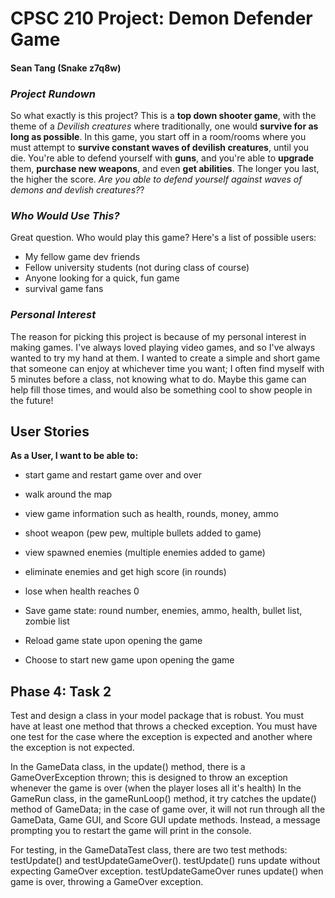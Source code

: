 # CPSC 210 Project: Demon Defender Game
#### Sean Tang (Snake z7q8w)


### *Project Rundown*

So what exactly is this project? This is a **top down shooter game**, with the theme of a *Devilish creatures*
where traditionally, one would **survive for as long as possible**. In this game, you start off in a room/rooms where
you must attempt to **survive constant waves of devilish creatures**, until you die. You're able to defend yourself with **guns**, 
and you're able to **upgrade** them, **purchase new weapons**, and even **get abilities**. The longer you last, the 
higher the score. *Are you able to defend yourself against waves of demons and devlish creatures?*?

### *Who Would Use This?*

Great question. Who would play this game? Here's a list of possible users:
		
- My fellow game dev friends
- Fellow university students (not during class of course)
- Anyone looking for a quick, fun game
- survival game fans

### *Personal Interest*

The reason for picking this project is because of my personal interest in making games. I've always loved
playing video games, and so I've always wanted to try my hand at them. I wanted to create a simple and short game
that someone can enjoy at whichever time you want; I often find myself with 5 minutes before a class, not knowing 
what to do. Maybe this game can help fill those times, and would also be something cool to show people in the 
future!



## User Stories

**As a User, I want to be able to:**
- start game and restart game over and over
- walk around the map
- view game information such as health, rounds, money, ammo
- shoot weapon (pew pew, multiple bullets added to game)
- view spawned enemies (multiple enemies added to game)
- eliminate enemies and get high score (in rounds)
- lose when health reaches 0

- Save game state: round number, enemies, ammo, health, bullet list, zombie list 
- Reload game state upon opening the game
- Choose to start new game upon opening the game


## Phase 4: Task 2

Test and design a class in your model package that is robust.  You must have at least one method that throws a checked exception.
You must have one test for the case where the exception is expected and another where the exception is not expected.

In the GameData class, in the update() method, there is a GameOverException thrown; this is designed to throw an exception whenever
the game is over (when the player loses all it's health)
In the GameRun class, in the gameRunLoop() method, it try catches the update() method of GameData; in the case of game over, it
will not run through all the GameData, Game GUI, and Score GUI update methods. Instead, a message prompting you to restart the
game will print in the console.

For testing, in the GameDataTest class, there are two test methods: testUpdate() and testUpdateGameOver(). 
testUpdate() runs update without expecting GameOver exception.
testUpdateGameOver runes update() when game is over, throwing a GameOver exception.
